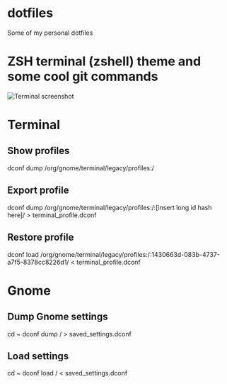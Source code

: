 # dotfiles
Some of my personal dotfiles
# ZSH terminal (zshell) theme and some cool git commands
![Terminal screenshot](https://i.imgur.com/cYM1rhc.png)

# Terminal
## Show profiles
dconf dump /org/gnome/terminal/legacy/profiles:/
## Export profile
dconf dump /org/gnome/terminal/legacy/profiles:/:[insert long id hash here]/ > terminal_profile.dconf
## Restore profile
dconf load /org/gnome/terminal/legacy/profiles:/:1430663d-083b-4737-a7f5-8378cc8226d1/ < terminal_profile.dconf

# Gnome
## Dump Gnome settings
cd ~
dconf dump / > saved_settings.dconf
## Load settings
cd ~
dconf load / < saved_settings.dconf
